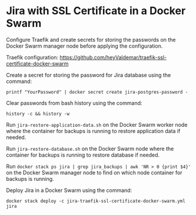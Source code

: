 # Jira with SSL Certificate in a Docker Swarm

Configure Traefik and create secrets for storing the passwords on the Docker Swarm manager node before applying the configuration.

Traefik configuration: https://github.com/heyValdemar/traefik-ssl-certificate-docker-swarm

Create a secret for storing the password for Jira database using the command:

`printf "YourPassword" | docker secret create jira-postgres-password -`

Clear passwords from bash history using the command:

`history -c && history -w`

Run `jira-restore-application-data.sh` on the Docker Swarm worker node where the container for backups is running to restore application data if needed.

Run `jira-restore-database.sh` on the Docker Swarm node where the container for backups is running to restore database if needed.

Run `docker stack ps jira | grep jira_backups | awk 'NR > 0 {print $4}'` on the Docker Swarm manager node to find on which node container for backups is running.

Deploy Jira in a Docker Swarm using the command:

`docker stack deploy -c jira-traefik-ssl-certificate-docker-swarm.yml jira`
